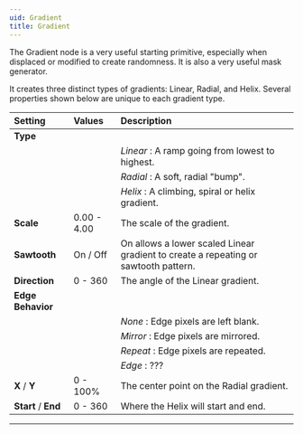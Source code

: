 ```yaml
---
uid: Gradient
title: Gradient
---
```


The Gradient node is a very useful starting primitive, especially when displaced or modified to create randomness. It is also a very useful mask generator.

It creates three distinct types of gradients: Linear, Radial, and Helix. Several properties shown below are unique to each gradient type.

| Setting              | Values      | Description                                                                         |
| :------------------- | :---------- | :---------------------------------------------------------------------------------- |
| **Type**             |             |
|                      |             | *Linear* : A ramp going from lowest to highest.                                     |
|                      |             | *Radial* : A soft, radial "bump".                                                   |
|                      |             | *Helix* : A climbing, spiral or helix gradient.                                     |
| **Scale**            | 0.00 - 4.00 | The scale of the gradient.                                                          |
| **Sawtooth**         | On / Off    | On allows a lower scaled Linear gradient to create a repeating or sawtooth pattern. |
| **Direction**        | 0 - 360     | The angle of the Linear gradient.                                                   |
| **Edge Behavior**    |             |
|                      |             | *None* : Edge pixels are left blank.                                                |
|                      |             | *Mirror* : Edge pixels are mirrored.                                                |
|                      |             | *Repeat* : Edge pixels are repeated.                                                |
|                      |             | *Edge* : ???                                                                        |
| **X** / **Y**        | 0 - 100%    | The center point on the Radial gradient.                                            |
| **Start** /  **End** | 0 - 360     | Where the Helix will start and end.                                                 |




***

<!--examples-->